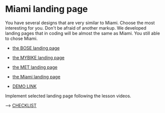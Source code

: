# Miami landing page

You have several designs that are very similar to Miami. Choose the most interesting for you. Don't be afraid of another markup. We developed landing pages that in coding will be almost the same as Miami. You still able to chose Miami.

- [the BOSE landing page](https://www.figma.com/file/OMjQNb3hg1LKMV4OwyQ3Ao/BOSE?node-id=0%3A1)
- [the MYBIKE landing page](https://www.figma.com/file/Ic3SlZjkATYaS7uTifZAIk/BIKE?node-id=0%3A1)
- [the MET landing page](https://www.figma.com/file/lSR1m42L9YwzQwzzxKwHpw/THE-MET?node-id=0%3A1)
- [the Miami landing page](https://www.figma.com/file/nHz8bflIwJaWP3P99vKTH5/miami_home_new?node-id=16033%3A3)

- [DEMO LINK](https://juajum.github.io/layout_miami/)

Implement selected landing page following the lesson videos.

--> [CHECKLIST](https://github.com/mate-academy/layout_miami/blob/master/checklist.md)

